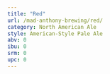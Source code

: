 ```yaml
---
title: "Red"
url: /mad-anthony-brewing/red/
category: North American Ale
style: American-Style Pale Ale
abv: 0
ibu: 0
srm: 0
upc: 0
---
```


